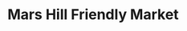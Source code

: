 ---
title: "Mars Hill Friendly Market"
url: /indianapolis/mars-hill-friendly-market/
shop: Lebensmittel
---
